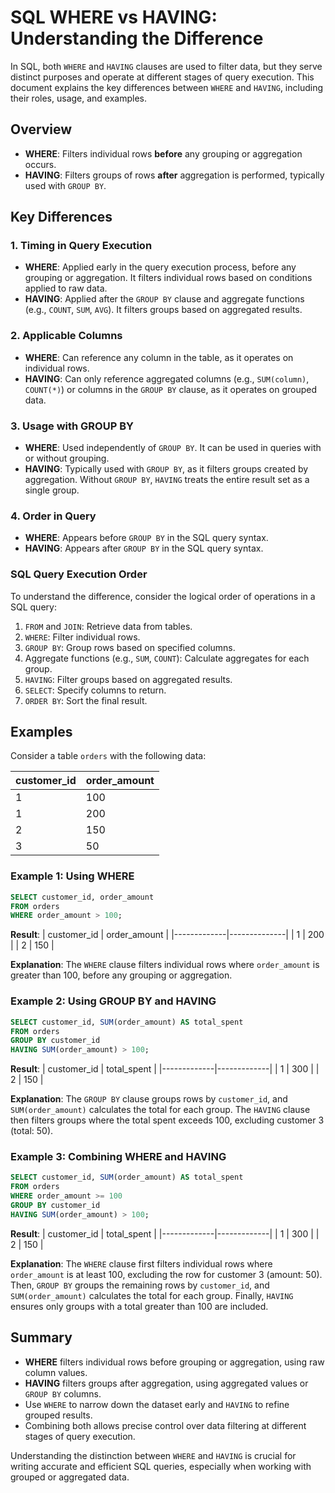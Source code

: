 # SQL WHERE vs HAVING: Understanding the Difference

In SQL, both `WHERE` and `HAVING` clauses are used to filter data, but they serve distinct purposes and operate at different stages of query execution. This document explains the key differences between `WHERE` and `HAVING`, including their roles, usage, and examples.

## Overview

- **WHERE**: Filters individual rows **before** any grouping or aggregation occurs.
- **HAVING**: Filters groups of rows **after** aggregation is performed, typically used with `GROUP BY`.

## Key Differences

### 1. **Timing in Query Execution**
- **WHERE**: Applied early in the query execution process, before any grouping or aggregation. It filters individual rows based on conditions applied to raw data.
- **HAVING**: Applied after the `GROUP BY` clause and aggregate functions (e.g., `COUNT`, `SUM`, `AVG`). It filters groups based on aggregated results.

### 2. **Applicable Columns**
- **WHERE**: Can reference any column in the table, as it operates on individual rows.
- **HAVING**: Can only reference aggregated columns (e.g., `SUM(column)`, `COUNT(*)`) or columns in the `GROUP BY` clause, as it operates on grouped data.

### 3. **Usage with GROUP BY**
- **WHERE**: Used independently of `GROUP BY`. It can be used in queries with or without grouping.
- **HAVING**: Typically used with `GROUP BY`, as it filters groups created by aggregation. Without `GROUP BY`, `HAVING` treats the entire result set as a single group.

### 4. **Order in Query**
- **WHERE**: Appears before `GROUP BY` in the SQL query syntax.
- **HAVING**: Appears after `GROUP BY` in the SQL query syntax.

### SQL Query Execution Order
To understand the difference, consider the logical order of operations in a SQL query:
1. `FROM` and `JOIN`: Retrieve data from tables.
2. `WHERE`: Filter individual rows.
3. `GROUP BY`: Group rows based on specified columns.
4. Aggregate functions (e.g., `SUM`, `COUNT`): Calculate aggregates for each group.
5. `HAVING`: Filter groups based on aggregated results.
6. `SELECT`: Specify columns to return.
7. `ORDER BY`: Sort the final result.

## Examples

Consider a table `orders` with the following data:

| customer_id | order_amount |
|------------|--------------|
| 1          | 100          |
| 1          | 200          |
| 2          | 150          |
| 3          | 50           |

### Example 1: Using WHERE
```sql
SELECT customer_id, order_amount
FROM orders
WHERE order_amount > 100;
```

**Result**:
| customer_id | order_amount |
|-------------|--------------|
| 1           | 200          |
| 2           | 150          |

**Explanation**: The `WHERE` clause filters individual rows where `order_amount` is greater than 100, before any grouping or aggregation.

### Example 2: Using GROUP BY and HAVING
```sql
SELECT customer_id, SUM(order_amount) AS total_spent
FROM orders
GROUP BY customer_id
HAVING SUM(order_amount) > 100;
```

**Result**:
| customer_id | total_spent |
|-------------|-------------|
| 1           | 300         |
| 2           | 150         |

**Explanation**: The `GROUP BY` clause groups rows by `customer_id`, and `SUM(order_amount)` calculates the total for each group. The `HAVING` clause then filters groups where the total spent exceeds 100, excluding customer 3 (total: 50).

### Example 3: Combining WHERE and HAVING
```sql
SELECT customer_id, SUM(order_amount) AS total_spent
FROM orders
WHERE order_amount >= 100
GROUP BY customer_id
HAVING SUM(order_amount) > 100;
```

**Result**:
| customer_id | total_spent |
|-------------|-------------|
| 1           | 300         |
| 2           | 150         |

**Explanation**: The `WHERE` clause first filters individual rows where `order_amount` is at least 100, excluding the row for customer 3 (amount: 50). Then, `GROUP BY` groups the remaining rows by `customer_id`, and `SUM(order_amount)` calculates the total for each group. Finally, `HAVING` ensures only groups with a total greater than 100 are included.

## Summary

- **WHERE** filters individual rows before grouping or aggregation, using raw column values.
- **HAVING** filters groups after aggregation, using aggregated values or `GROUP BY` columns.
- Use `WHERE` to narrow down the dataset early and `HAVING` to refine grouped results.
- Combining both allows precise control over data filtering at different stages of query execution.

Understanding the distinction between `WHERE` and `HAVING` is crucial for writing accurate and efficient SQL queries, especially when working with grouped or aggregated data.
